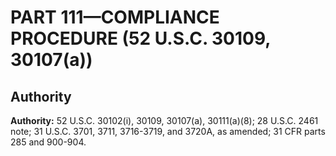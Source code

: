 # PART 111—COMPLIANCE PROCEDURE (52 U.S.C. 30109, 30107(a))


## Authority

**Authority:** 52 U.S.C. 30102(i), 30109, 30107(a), 30111(a)(8); 28 U.S.C. 2461 note; 31 U.S.C. 3701, 3711, 3716-3719, and 3720A, as amended; 31 CFR parts 285 and 900-904.


